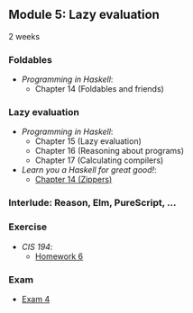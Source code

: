 ## Module 5: Lazy evaluation

2 weeks

### Foldables

* <cite>Programming in Haskell</cite>:
  - Chapter 14 (Foldables and friends)

### Lazy evaluation

* <cite>Programming in Haskell</cite>:
  - Chapter 15 (Lazy evaluation)
  - Chapter 16 (Reasoning about programs)
  - Chapter 17 (Calculating compilers)
* <cite>Learn you a Haskell for great good!</cite>:
  - [Chapter 14 (Zippers)](http://learnyouahaskell.com/zippers)

### Interlude: Reason, Elm, PureScript, ...

### Exercise

* <cite>CIS 194</cite>:
  - [Homework 6](https://www.cis.upenn.edu/~cis194/spring13/hw/06-laziness.pdf)

### Exam

- [Exam 4](/docs/exams/04/)
